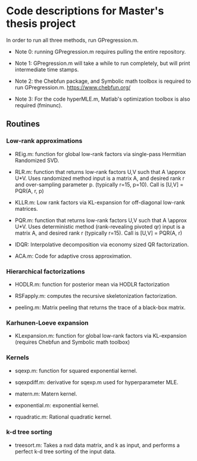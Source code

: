 # Code descriptions for Master's thesis project

In order to run all three methods, run GPregression.m.

* Note 0: running GPregression.m requires pulling the entire repository.

* Note 1: GPregression.m will take a while to run completely, but will print intermediate time stamps.

* Note 2: the Chebfun package, and Symbolic math toolbox is required to run GPregression.m.
https://www.chebfun.org/

* Note 3: For the code hyperMLE.m, Matlab's optimization toolbox is also required (fminunc).


## Routines

### Low-rank approximations

* REig.m: function for global low-rank factors via single-pass  Hermitian Randomized SVD.

* RLR.m: function that returns low-rank factors U,V such that
	A \approx U*V.
	Uses randomized method
	input is a matrix A, and desired rank r and over-sampling parameter p.
	(typically r=15, p=10).
	Call is [U,V] = PQR(A, r, p)

* KLLR.m: Low rank factors via KL-expansion for off-diagonal low-rank matrices.

* PQR.m: function that returns low-rank factors U,V such that
	A \approx U*V.
	Uses deterministic method (rank-revealing pivoted qr)
	input is a matrix A, and desired rank r (typically r=15).
	Call is [U,V] = PQR(A, r)

* IDQR: Interpolative decomposition via economy sized QR factorization.

* ACA.m: Code for adaptive cross approximation. 


### Hierarchical factorizations

* HODLR.m: function for posterior mean via HODLR factorization 

* RSFapply.m: computes the recursive skeletonization factorization.

* peeling.m: Matrix peeling that returns the trace of a black-box matrix.


### Karhunen-Loeve expansion
* KLexpansion.m: function for global low-rank factors via KL-expansion 
		(requires Chebfun and Symbolic math toolbox)

### Kernels
* sqexp.m: function for squared exponential kernel.

* sqexpdiff.m: derivative for sqexp.m used for hyperparameter MLE.

* matern.m: Matern kernel.

* exponential.m: exponential kernel.

* rquadratic.m: Rational quadratic kernel.

### k-d tree sorting

* treesort.m: Takes a nxd data matrix, and k as input, and performs a perfect k-d tree sorting of the input data.









